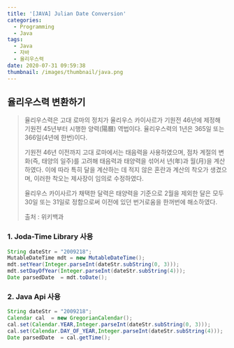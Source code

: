 ```yaml
---
title: '[JAVA] Julian Date Conversion'
categories:
  - Programming
  - Java
tags:
  - Java
  - 자바
  - 율리우스력
date: 2020-07-31 09:59:38
thumbnail: /images/thumbnail/java.png
---
```


## 율리우스력 변환하기

> 율리우스력은 고대 로마의 정치가 율리우스 카이사르가 기원전 46년에 제정해 기원전 45년부터 시행한 양력(陽曆) 역법이다. 율리우스력의 1년은 365일 또는 366일(4년에 한번)이다.
>
> 기원전 46년 이전까지 고대 로마에서는 태음력을 사용하였으며, 점차 계절의 변화(즉, 태양의 일주)를 고려해 태음력과 태양력을 섞어서 년(年)과 월(月)을 계산하였다. 이에 따라 특히 달을 계산하는 데 적지 않은 혼란과 계산의 착오가 생겼으며, 이러한 착오는 제사장이 임의로 수정하였다.
>
> 율리우스 카이사르가 채택한 달력은 태양력을 기준으로 2월을 제외한 달은 모두 30일 또는 31일로 정함으로써 이전에 있던 번거로움을 한꺼번에 해소하였다.
>
> 출처 : 위키백과

### 1. Joda-Time Library 사용

```java
String dateStr = "2009218";
MutableDateTime mdt = new MutableDateTime();
mdt.setYear(Integer.parseInt(dateStr.subString(0, 3)));
mdt.setDayOfYear(Integer.parseInt(dateStr.subString(4)));
Date parsedDate  = mdt.toDate();
```

### 2. Java Api 사용

```java
String dateStr = "2009218";
Calendar cal  = new GregorianCalendar();
cal.set(Calendar.YEAR,Integer.parseInt(dateStr.subString(0, 3)));
cal.set(Calendar.DAY_OF_YEAR,Integer.parseInt(dateStr.subString(4)));
Date parsedDate  = cal.getTime();
```
